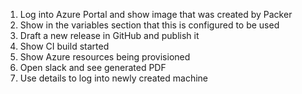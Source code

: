 1. Log into Azure Portal and show image that was created by Packer
1. Show in the variables section that this is configured to be used
1. Draft a new release in GitHub and publish it
1. Show CI build started
1. Show Azure resources being provisioned
1. Open slack and see generated PDF
1. Use details to log into newly created machine
